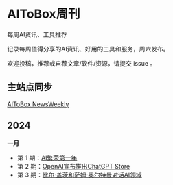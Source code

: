 # AIToBox周刊
每周AI资讯、工具推荐

记录每周值得分享的AI资讯、好用的工具和服务，周六发布。

欢迎投稿，推荐或自荐文章/软件/资源，请提交 issue 。

## 主站点同步

[AIToBox NewsWeekly](https://aitobox.com/blog/category/aitobox-newsweekly/)


## 2024

**一月**

- 第 1 期：[AI繁荣第一年](docs/issue-001.md)
- 第 2 期：[OpenAI宣布推出ChatGPT Store](docs/issue-002.md)
- 第 3 期：[比尔·盖茨和萨姆·奥尔特曼对话AI领域](docs/issue-003.md)
